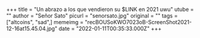 +++
title = "Un abrazo a los que vendieron su $LINK en 2021 uwu"
utube = ""
author = "Señor Sato"
picurl = "senorsato.jpg"
original = ""
tags = ["altcoins", "sad",]
memeimg = "recBOUSoKWO7023oB-ScreenShot2021-12-16at15.45.04.jpg"
date = "2022-01-11T00:35:33.000Z"
+++